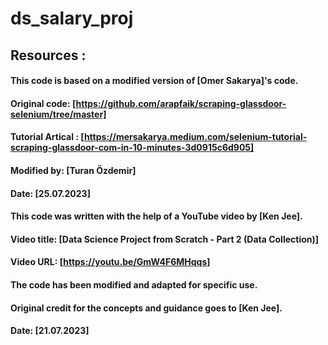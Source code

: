 # ds_salary_proj

## Resources :
#### This code is based on a modified version of [Omer Sakarya]'s code.
#### Original code: [https://github.com/arapfaik/scraping-glassdoor-selenium/tree/master]
#### Tutorial Artical : [https://mersakarya.medium.com/selenium-tutorial-scraping-glassdoor-com-in-10-minutes-3d0915c6d905]
#### Modified by: [Turan Özdemir]
#### Date: [25.07.2023]

#### This code was written with the help of a YouTube video by [Ken Jee].
#### Video title: [Data Science Project from Scratch - Part 2 (Data Collection)]
#### Video URL: [https://youtu.be/GmW4F6MHqqs]
#### The code has been modified and adapted for specific use.
#### Original credit for the concepts and guidance goes to [Ken Jee].
#### Date: [21.07.2023]
